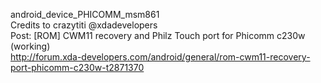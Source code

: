 android_device_PHICOMM_msm861<br>
Credits to crazytiti @xdadevelopers<br>
Post: [ROM] CWM11 recovery and Philz Touch port for Phicomm c230w (working)<br>
http://forum.xda-developers.com/android/general/rom-cwm11-recovery-port-phicomm-c230w-t2871370